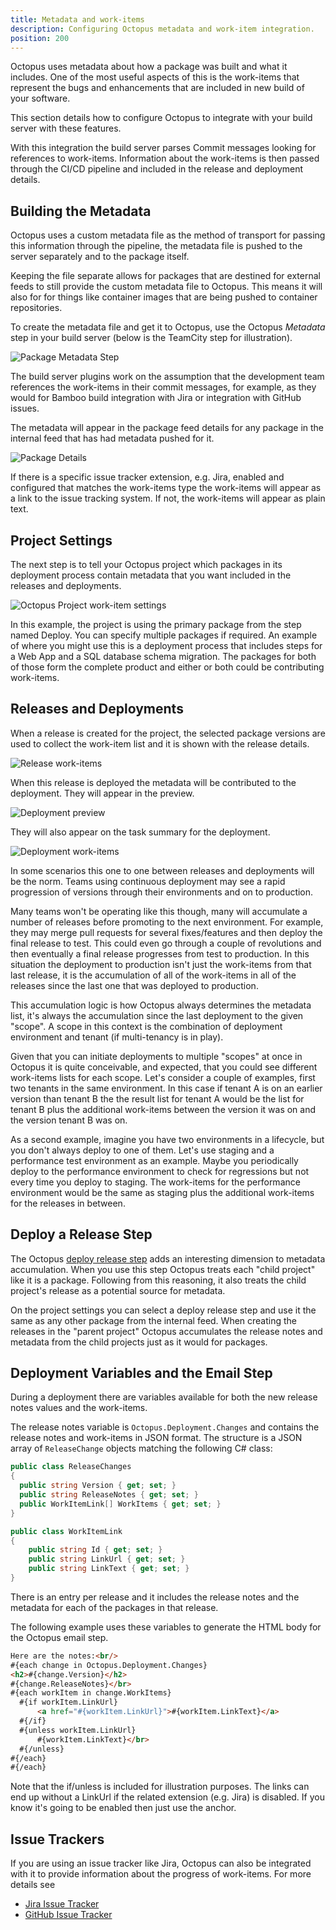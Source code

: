```yaml
---
title: Metadata and work-items
description: Configuring Octopus metadata and work-item integration.
position: 200
---
```


Octopus uses metadata about how a package was built and what it includes. One of the most useful aspects of this is the work-items that represent the bugs and enhancements that are included in new build of your software.

This section details how to configure Octopus to integrate with your build server with these features.

With this integration the build server parses Commit messages looking for references to work-items. Information about the work-items is then passed through the CI/CD pipeline and included in the release and deployment details.

## Building the Metadata

Octopus uses a custom metadata file as the method of transport for passing this information through the pipeline, the metadata file is pushed to the server separately and to the package itself.

Keeping the file separate allows for packages that are destined for external feeds to still provide the custom metadata file to Octopus. This means it will also for for things like container images that are being pushed to container repositories.

To create the metadata file and get it to Octopus, use the Octopus _Metadata_ step in your build server (below is the TeamCity step for illustration).

![Package Metadata Step](metadata-step.png)

The build server plugins work on the assumption that the development team references the work-items in their commit messages, for example, as they would for Bamboo build integration with Jira or integration with GitHub issues.

The metadata will appear in the package feed details for any package in the internal feed that has had metadata pushed for it.

![Package Details](package-detail.png)

If there is a specific issue tracker extension, e.g. Jira, enabled and configured that matches the work-items type the work-items will appear as a link to the issue tracking system. If not, the work-items will appear as plain text.

## Project Settings

The next step is to tell your Octopus project which packages in its deployment process contain metadata that you want included in the releases and deployments.

![Octopus Project work-item settings](octo-project.png)

In this example, the project is using the primary package from the step named Deploy. You can specify multiple packages if required. An example of where you might use this is a deployment process that includes steps for a Web App and a SQL database schema migration. The packages for both of those form the complete product and either or both could be contributing work-items.

## Releases and Deployments

When a release is created for the project, the selected package versions are used to collect the work-item list and it is shown with the release details.

![Release work-items](release-work-items.png)

When this release is deployed the metadata will be contributed to the deployment. They will appear in the preview.

![Deployment preview](deploy-preview-work-items.png)

They will also appear on the task summary for the deployment.

![Deployment work-items](deploy-work-items.png)

In some scenarios this one to one between releases and deployments will be the norm. Teams using continuous deployment may see a rapid progression of versions through their environments and on to production.

Many teams won't be operating like this though, many will accumulate a number of releases before promoting to the next environment. For example, they may merge pull requests for several fixes/features and then deploy the final release to test. This could even go through a couple of revolutions and then eventually a final release progresses from test to production. In this situation the deployment to production isn't just the work-items from that last release, it is the accumulation of all of the work-items in all of the releases since the last one that was deployed to production.

This accumulation logic is how Octopus always determines the metadata list, it's always the accumulation since the last deployment to the given "scope". A scope in this context is the combination of deployment environment and tenant (if multi-tenancy is in play).

Given that you can initiate deployments to multiple "scopes" at once in Octopus it is quite conceivable, and expected, that you could see different work-items lists for each scope. Let's consider a couple of examples, first two tenants in the same environment. In this case if tenant A is on an earlier version than tenant B the the result list for tenant A would be the list for tenant B plus the additional work-items between the version it was on and the version tenant B was on.

As a second example, imagine you have two environments in a lifecycle, but you don't always deploy to one of them. Let's use staging and a performance test environment as an example. Maybe you periodically deploy to the performance environment to check for regressions but not every time you deploy to staging. The work-items for the performance environment would be the same as staging plus the additional work-items for the releases in between.

## Deploy a Release Step

The Octopus [deploy release step](https://g.octopushq.com/DeployReleaseStep) adds an interesting dimension to metadata accumulation. When you use this step Octopus treats each "child project" like it is a package. Following from this reasoning, it also treats the child project's release as a potential source for metadata.

On the project settings you can select a deploy release step and use it the same as any other package from the internal feed. When creating the releases in the "parent project" Octopus accumulates the release notes and metadata from the child projects just as it would for packages.

## Deployment Variables and the Email Step

During a deployment there are variables available for both the new release notes values and the work-items.

The release notes variable is `Octopus.Deployment.Changes` and contains the release notes and work-items in JSON format. The structure is a JSON array of `ReleaseChange` objects matching the following C# class:

```csharp
public class ReleaseChanges
{
  public string Version { get; set; }
  public string ReleaseNotes { get; set; }
  public WorkItemLink[] WorkItems { get; set; }
}

public class WorkItemLink
{
    public string Id { get; set; }
    public string LinkUrl { get; set; }
    public string LinkText { get; set; }
}
```

There is an entry per release and it includes the release notes and the metadata for each of the packages in that release.

The following example uses these variables to generate the HTML body for the Octopus email step.

```html
Here are the notes:<br/>
#{each change in Octopus.Deployment.Changes}
<h2>#{change.Version}</h2>
#{change.ReleaseNotes}</br>
#{each workItem in change.WorkItems}
  #{if workItem.LinkUrl}
      <a href="#{workItem.LinkUrl}">#{workItem.LinkText}</a>
  #{/if}
  #{unless workItem.LinkUrl}
      #{workItem.LinkText}</br>
  #{/unless}
#{/each}
#{/each}
```

Note that the if/unless is included for illustration purposes. The links can end up without a LinkUrl if the related extension (e.g. Jira) is disabled. If you know it's going to be enabled then just use the anchor.

## Issue Trackers

If you are using an issue tracker like Jira, Octopus can also be integrated with it to provide information about the progress of work-items. For more details see

- [Jira Issue Tracker](jira.md)
- [GitHub Issue Tracker](github.md)
